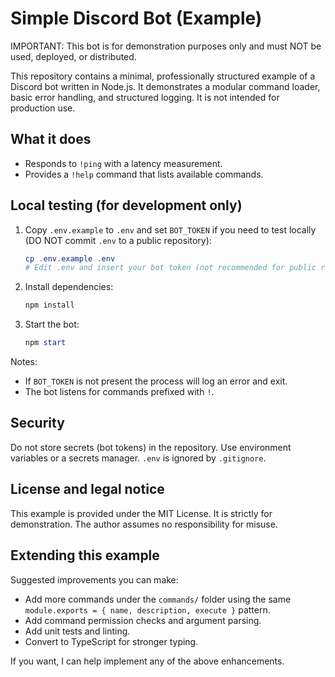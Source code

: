 # Simple Discord Bot (Example)

IMPORTANT: This bot is for demonstration purposes only and must NOT be used, deployed, or distributed.

This repository contains a minimal, professionally structured example of a Discord bot written in Node.js. It demonstrates a modular command loader, basic error handling, and structured logging. It is not intended for production use.

## What it does

- Responds to `!ping` with a latency measurement.
- Provides a `!help` command that lists available commands.

## Local testing (for development only)

1. Copy `.env.example` to `.env` and set `BOT_TOKEN` if you need to test locally (DO NOT commit `.env` to a public repository):
   ```powershell
   cp .env.example .env
   # Edit .env and insert your bot token (not recommended for public repos)
   ```
2. Install dependencies:
   ```powershell
   npm install
   ```
3. Start the bot:
   ```powershell
   npm start
   ```

Notes:
- If `BOT_TOKEN` is not present the process will log an error and exit.
- The bot listens for commands prefixed with `!`.

## Security

Do not store secrets (bot tokens) in the repository. Use environment variables or a secrets manager. `.env` is ignored by `.gitignore`.

## License and legal notice

This example is provided under the MIT License. It is strictly for demonstration. The author assumes no responsibility for misuse.

## Extending this example

Suggested improvements you can make:

- Add more commands under the `commands/` folder using the same `module.exports = { name, description, execute }` pattern.
- Add command permission checks and argument parsing.
- Add unit tests and linting.
- Convert to TypeScript for stronger typing.

If you want, I can help implement any of the above enhancements.
